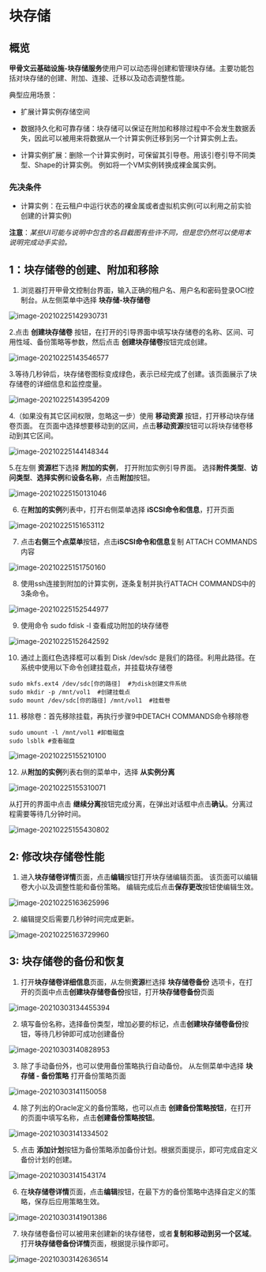 # 块存储

## 概览

**甲骨文云基础设施-块存储服务**使用户可以动态得创建和管理块存储。主要功能包括对块存储的创建、附加、连接、迁移以及动态调整性能。

典型应用场景：

- 扩展计算实例存储空间

- 数据持久化和可靠存储：块存储可以保证在附加和移除过程中不会发生数据丢失，因此可以被用来将数据从一个计算实例迁移到另一个计算实例上去。
- 计算实例扩展：删除一个计算实例时，可保留其引导卷。用该引卷引导不同类型、Shape的计算实例。 例如将一个VM实例转换成裸金属实例。



### 先决条件

- 计算实例：在云租户中运行状态的裸金属或者虚拟机实例(可以利用之前实验创建的计算实例)

**注意**：*某些UI可能与说明中包含的名目截图有些许不同，但是您仍然可以使用本说明完成动手实验。*


## 1：块存储卷的创建、附加和移除

1. 浏览器打开甲骨文控制台界面，输入正确的租户名、用户名和密码登录OCI控制台。从左侧菜单中选择 **块存储-块存储卷**

![image-20210225142930731](images/image-20210225142930731.png)

2.点击 **创建块存储卷** 按钮，在打开的引导界面中填写块存储卷的名称、区间、可用性域、备份策略等参数，然后点击 **创建块存储卷**按钮完成创建。

![image-20210225143546577](images/image-20210225143546577.png)

3.等待几秒钟后，块存储卷图标变成绿色，表示已经完成了创建。该页面展示了块存储卷的详细信息和监控度量。

![image-20210225143954209](images/image-20210225143954209.png)

4.（如果没有其它区间权限，忽略这一步）使用 **移动资源** 按钮，打开移动块存储卷页面。 在页面中选择想要移动到的区间，点击**移动资源**按钮可以将块存储卷移动到其它区间。

![image-20210225144148344](images/image-20210225144148344.png)

5.在左侧 **资源栏**下选择 **附加的实例**， 打开附加实例引导界面。 选择**附件类型**、**访问类型**、**选择实例**和**设备名称**，点击**附加**按钮。

![image-20210225150131046](images/image-20210225150131046.png)

6. 在**附加的实例**列表中，打开右侧菜单选择 **iSCSI命令和信息**，打开页面

![image-20210225151653112](images/image-20210225151653112.png)

7. 点击**右侧三个点菜单**按钮，点击**iSCSI命令和信息**复制 ATTACH COMMANDS内容

![image-20210225151750160](images/image-20210225151750160.png)

8. 使用ssh连接到附加的计算实例，逐条复制并执行ATTACH COMMANDS中的3条命令。

![image-20210225152544977](images/image-20210225152544977.png)

9. 使用命令 sudo fdisk -l 查看成功附加的块存储卷

![image-20210225152642592](images/image-20210225152642592.png)

10. 通过上面红色选择框可以看到 Disk /dev/sdc 是我们的路径。利用此路径。在系统中使用以下命令创建挂载点，并挂载块存储卷

```shell
sudo mkfs.ext4 /dev/sdc[你的路径]  #为disk创建文件系统
sudo mkdir -p /mnt/vol1  #创建挂载点
sudo mount /dev/sdc[你的路径] /mnt/vol1  #挂载卷
```

11. 移除卷：首先移除挂载，再执行步骤9中DETACH COMMANDS命令移除卷

```shell
sudo umount -l /mnt/vol1 #卸载磁盘
sudo lsblk #查看磁盘
```

![image-20210225155210100](images/image-20210225155210100.png)

12. 从**附加的实例**列表右侧的菜单中，选择 **从实例分离**

![image-20210225155310071](images/image-20210225155310071.png)

从打开的界面中点击 **继续分离**按钮完成分离，在弹出对话框中点击**确认**。分离过程需要等待几分钟时间。

![image-20210225155430802](images/image-20210225155430802.png)



## 2: 修改块存储卷性能

1. 进入**块存储卷详情**页面，点击**编辑**按钮打开块存储编辑页面。 该页面可以编辑卷大小以及调整性能和备份策略。 编辑完成后点击**保存更改**按钮使编辑生效。

![image-20210225163625996](images/image-20210225163625996.png)

2. 编辑提交后需要几秒钟时间完成更新。

![image-20210225163729960](images/image-20210225163729960.png)


## 3: 块存储卷的备份和恢复

1. 打开**块存储卷详细信息**页面，从左侧**资源**栏选择 **块存储卷备份** 选项卡，在打开的页面中点击**创建块存储卷备份**按钮，打开**块存储卷备份**页面

![image-20210303134455394](images/image-20210303134455394.png)

2. 填写备份名称，选择备份类型，增加必要的标记，点击**创建块存储卷备份**按钮，等待几秒钟即可成功创建备份

![image-20210303140828953](images/image-20210303140828953.png)

3. 除了手动备份外，也可以使用备份策略执行自动备份。 从左侧菜单中选择 **块存储 - 备份策略** 打开备份策略页面

![image-20210303141150058](images/image-20210303141150058.png)

4. 除了列出的Oracle定义的备份策略，也可以点击 **创建备份策略按钮**，在打开的页面中填写名称，点击**创建备份策略按钮**。

![image-20210303141334502](images/image-20210303141334502.png)

5. 点击 **添加计划**按钮为备份策略添加备份计划。根据页面提示，即可完成自定义备份计划的创建。

![image-20210303141543174](images/image-20210303141543174.png)

6. 在**块存储卷详情**页面，点击**编辑**按钮，在最下方的备份策略中选择自定义的策略，保存后应用策略生效。

![image-20210303141901386](images/image-20210303141901386.png)

7. 块存储卷备份可以被用来创建新的块存储卷，或者**复制和移动到另一个区域**。 打开**块存储卷备份详情**页面，根据提示操作即可。

![image-20210303142636514](images/image-20210303142636514.png)
